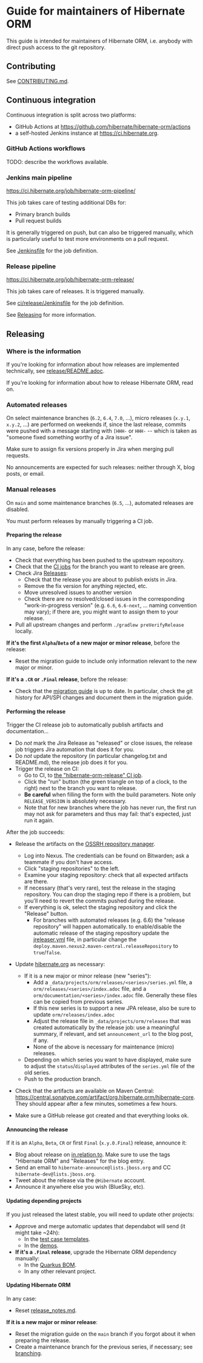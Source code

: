 Guide for maintainers of Hibernate ORM
====

This guide is intended for maintainers of Hibernate ORM,
i.e. anybody with direct push access to the git repository.

## Contributing

See [CONTRIBUTING.md](CONTRIBUTING.md).

## <a id="ci"></a> Continuous integration

Continuous integration is split across two platforms:

* GitHub Actions at https://github.com/hibernate/hibernate-orm/actions
* a self-hosted Jenkins instance at https://ci.hibernate.org.

### GitHub Actions workflows

TODO: describe the workflows available.

### Jenkins main pipeline

https://ci.hibernate.org/job/hibernate-orm-pipeline/

This job takes care of testing additional DBs for:

* Primary branch builds
* Pull request builds

It is generally triggered on push,
but can also be triggered manually,
which is particularly useful to test more environments on a pull request.

See [Jenkinsfile](Jenkinsfile) for the job definition.

### Release pipeline

https://ci.hibernate.org/job/hibernate-orm-release/

This job takes care of releases. It is triggered manually.

See [ci/release/Jenkinsfile](ci/release/Jenkinsfile) for the job definition.

See [Releasing](#releasing) for more information.

## <a id="releasing"></a> Releasing

### Where is the information

If you're looking for information about how releases are implemented technically, see [release/README.adoc](release/README.adoc).

If you're looking for information about how to release Hibernate ORM, read on.

### Automated releases

On select maintenance branches (`6.2`, `6.4`, `7.0`, ...),
micro releases (`x.y.1`, `x.y.2`, ...) are performed on weekends
if, since the last release, commits were pushed with a message starting with `[HHH-` or `HHH-` --
which is taken as "someone fixed something worthy of a Jira issue".

Make sure to assign fix versions properly in Jira when merging pull requests.

No announcements are expected for such releases:
neither through X, blog posts, or email.

### Manual releases

On `main` and some maintenance branches (`6.5`, ...),
automated releases are disabled.

You must perform releases by manually triggering a CI job.

#### Preparing the release

In any case, before the release:

* Check that everything has been pushed to the upstream repository.
* Check that the [CI jobs](#continuous-integration) for the branch you want to release are green.
* Check Jira [Releases](https://hibernate.atlassian.net/projects/HHH?selectedItem=com.atlassian.jira.jira-projects-plugin%3Arelease-page):
  * Check that the release you are about to publish exists in Jira.
  * Remove the fix version for anything rejected, etc.
  * Move unresolved issues to another version
  * Check there are no resolved/closed issues in the corresponding "work-in-progress version"
    (e.g. `6.6`, `6.6-next`, ... naming convention may vary);
    if there are, you might want to assign them to your release.
* Pull all upstream changes and perform `./gradlew preVerifyRelease` locally.

**If it's the first `Alpha`/`Beta` of a new major or minor release**, before the release:

* Reset the migration guide to include only information relevant to the new major or minor.

**If it's a `.CR` or `.Final` release**, before the release:

* Check that the [migration guide](documentation/src/main/asciidoc/migration/index.adoc) is up to date.
  In particular, check the git history for API/SPI changes
  and document them in the migration guide.

#### Performing the release

Trigger the CI release job to automatically publish artifacts and documentation...

* Do *not* mark the Jira Release as "released" or close issues,
  the release job triggers Jira automation that does it for you.
* Do *not* update the repository (in particular changelog.txt and README.md), 
  the release job does it for you.
* Trigger the release on CI:
  * Go to CI, to [the "hibernate-orm-release" CI job](https://ci.hibernate.org/job/hibernate-orm-release/).
  * Click the "run" button (the green triangle on top of a clock, to the right) next to the branch you want to release.
  * **Be careful** when filling the form with the build parameters.
    Note only `RELEASE_VERSION` is absolutely necessary.
  * Note that for new branches where the job has never run, the first run may not ask for parameters and thus may fail:
    that's expected, just run it again.

After the job succeeds:

* Release the artifacts on the [OSSRH repository manager](https://oss.sonatype.org/#stagingRepositories).
  * Log into Nexus. The credentials can be found on Bitwarden; ask a teammate if you don't have access.
  * Click "staging repositories" to the left.
  * Examine your staging repository: check that all expected artifacts are there.
  * If necessary (that's very rare), test the release in the staging repository.
    You can drop the staging repo if there is a problem,
    but you'll need to revert the commits pushed during the release.
  * If everything is ok, select the staging repository and click the "Release" button.
    * For branches with automated releases (e.g. 6.6) the "release repository" will happen automatically.
      to enable/disable the automatic release of the staging repository update the [jreleaser.yml](jreleaser.yml) file,
      in particular change the `deploy.maven.nexus2.maven-central.releaseRepository` to `true`/`false`.

* Update [hibernate.org](https://github.com/hibernate/hibernate.org) as necessary:
  * If it is a new major or minor release (new "series"):
    * Add a `_data/projects/orm/releases/<series>/series.yml` file,
      a `orm/releases/<series>/index.adoc` file, and a `orm/documentation/<series>/index.adoc` file.
      Generally these files can be copied from previous series.
    * If this new series is to support a new JPA release, also be sure to update `orm/releases/index.adoc`
    * Adjust the release file in `_data/projects/orm/releases` that was created automatically by the release job:
      use a meaningful summary, if relevant, and set `announcement_url` to the blog post, if any.
    * None of the above is necessary for maintenance (micro) releases.
  * Depending on which series you want to have displayed,
    make sure to adjust the `status`/`displayed` attributes of the `series.yml` file of the old series.
  * Push to the production branch.
* Check that the artifacts are available on Maven Central:
  https://central.sonatype.com/artifact/org.hibernate.orm/hibernate-core.
  They should appear after a few minutes, sometimes a few hours.
* Make sure a GitHub release got created and that everything looks ok.


#### Announcing the release

If it is an `Alpha`, `Beta`, `CR` or first `Final` (`x.y.0.Final`) release, announce it:

* Blog about release on [in.relation.to](https://github.com/hibernate/in.relation.to).
  Make sure to use the tags "Hibernate ORM" and "Releases" for the blog entry.
* Send an email to `hibernate-announce@lists.jboss.org` and CC `hibernate-dev@lists.jboss.org`.
* Tweet about the release via the `@Hibernate` account.
* Announce it anywhere else you wish (BlueSky, etc).

#### Updating depending projects

If you just released the latest stable, you will need to update other projects:

* Approve and merge automatic updates that dependabot will send (it might take ~24h):
  * In the [test case templates](https://github.com/hibernate/hibernate-test-case-templates/tree/master/orm).
  * In the [demos](https://github.com/hibernate/hibernate-demos/tree/master/hibernate-orm).
* **If it's a `.Final` release**, upgrade the Hibernate ORM dependency manually:
  * In the [Quarkus BOM](https://github.com/quarkusio/quarkus/blob/main/bom/application/pom.xml).
  * In any other relevant project.

#### Updating Hibernate ORM

In any case:

* Reset [release_notes.md](release_notes.md).

**If it is a new major or minor release**:

* Reset the migration guide on the `main` branch if you forgot about it when preparing the release.
* Create a maintenance branch for the previous series, if necessary; see [branching](branching.adoc).
